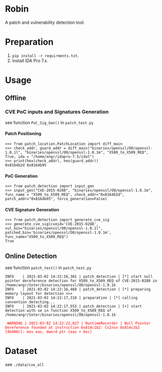 # Robin

A patch and vulnerability detection tool.

# Preparation

1. `pip install -r requirments.txt`.
2. Install IDA Pro 7.x.

# Usage

## Offline

### CVE PoC inputs and Signatures Generation

see function `PoC_Sig_Gen()` in `patch_test.py`

#### Patch Positioning
```
>>> from patch_location.PatchLocation import diff_main
>>> check_addr, guard_addr = diff_main("binaries/openssl/O0/openssl-1.0.1l", "binaries/openssl/O0/openssl-1.0.1m", "X509_to_X509_REQ", True, ida = "/home/angr/idapro-7.5/idat")
>>> print(hex(check_addr), hex(guard_addr))
0x8164b2d 0x8164b95
```

#### PoC Generation
```
>>> from patch_detection import input_gen
>>> input_gen("CVE-2015-0288", "binaries/openssl/O0/openssl-1.0.1m", func_name = "X509_to_X509_REQ", check_addr="0x8164b2d", patch_addr="0x8164b95", force_generation=False)
```
#### CVE Signature Generation

```
>>> from patch_detection import generate_cve_sig
>>> generate_cve_sig(cveid='CVE-2015-0288', vul_bin="binaries/openssl/O0/openssl-1.0.1l", patched_bin='binaries/openssl/O0/openssl-1.0.1m', func_name="X509_to_X509_REQ")
True
```

## Online Detection

see function `patch_test()` in `patch_test.py`

```angular2
INFO    | 2021-03-02 14:22:16,301 | patch_detection | [*] start null pointer dereference detection for X509_to_X509_REQ of CVE-2015-0288 in /home/angr/Soter/binaries/openssl/O0/openssl-1.0.1k
INFO    | 2021-03-02 14:22:16,468 | patch_detection | [*] preparing memory layout for detection >>>
INFO    | 2021-03-02 14:22:17,318 | preparation | [*] calling convention detecting...
INFO    | 2021-03-02 14:22:17,553 | patch_detection | [+] start detection with se in function X509_to_X509_REQ of /home/angr/Soter/binaries/openssl/O0/openssl-1.0.1k
```
<span style="color: red; ">` WARNING | 2021-03-02 14:22:22,627 | RuntimeRecorder | Null Pointer Dereference founded at instruction 0x814c1b2: CsInsn 0x814c1b2 [8b400c]: mov eax, dword ptr [eax + 0xc]` </span>



# Dataset
see `./data/cve_all`